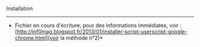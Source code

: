 Installation
____________

* Fichier en cours d'écriture, pour des informations immédiates, voir :  [http://inf0mag.blogspot.fr/2013/01/installer-script-userscript-google-chrome.html](voir la méthode n°2)*
